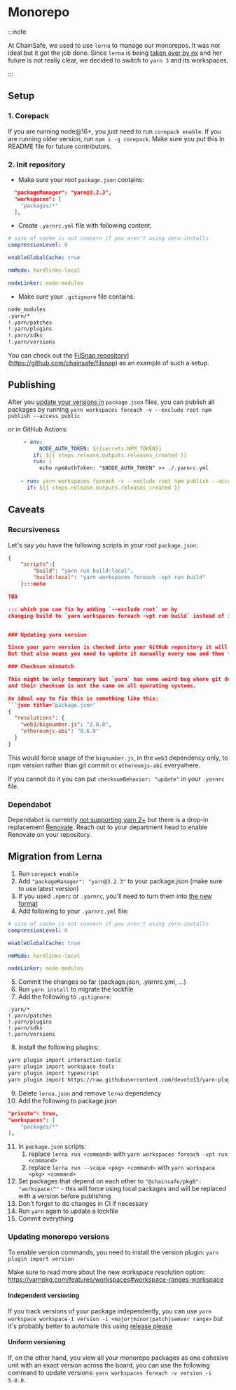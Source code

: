 # Monorepo

:::note

At ChainSafe, we used to use `lerna` to manage our monorepos. 
It was not ideal but it got the job done. Since `lerna` is being [taken over by nx](https://github.com/lerna/lerna/issues/3121) and her future is not really clear, we decided to switch to `yarn 3` and its workspaces.

:::

## Setup

### 1. Corepack

If you are running node@16+, you just need to run `corepack enable`.
If you are running older version, run `npm i -g corepack`.
Make sure you put this in README file for future contributors.

### 2. Init repository

- Make sure your root `package.json` contains:

```json
  "packageManager": "yarn@3.2.3",
  "workspaces": [
    "packages/*"
  ],
```

- Create `.yarnrc.yml` file with following content:

```yaml
# size of cache is not concern if you aren't using zero-installs
compressionLevel: 0

enableGlobalCache: true

nmMode: hardlinks-local

nodeLinker: node-modules
```

- Make sure your `.gitignore` file contains:

```txt
node_modules
.yarn/*
!.yarn/patches
!.yarn/plugins
!.yarn/sdks
!.yarn/versions
```

You can check out the [FilSnap repository](https://github.com/chainsafe/filsnap)](https://github.com/chainsafe/filsnap) as an example of such a setup.

## Publishing

After you [update your versions in](#updating-monorepo-versions) `package.json` files,
you can publish all packages by running `yarn workspaces foreach -v --exclude root npm publish --access public`

or in GitHub Actions:

```yaml
     - env:
          NODE_AUTH_TOKEN: ${{secrets.NPM_TOKEN}}
        if: ${{ steps.release.outputs.releases_created }}
        run: |
          echo npmAuthToken: "$NODE_AUTH_TOKEN" >> ./.yarnrc.yml
          
    - run: yarn workspaces foreach -v --exclude root npm publish --access public
      if: ${{ steps.release.outputs.releases_created }}
```

## Caveats

### Recursiveness

Let's say you have the following scripts in your root `package.json`:

```json title="package.json"
{
    "scripts":{
        "build": "yarn run build:local",
        "build:local": "yarn workspaces foreach -vpt run build"
    }:::note

TBD

::: which you can fix by adding `--exclude root` or by 
changing build to `yarn workspaces foreach -vpt run build` instead of invoking another script.


### Updating yarn version

Since your yarn version is checked into your GitHub repository it will be consistent across all contributors.
But that also means you need to update it manually every now and then to stay up-to-date.

### Checksum mismatch

This might be only temporary but `yarn` has some weird bug where git dependencies are packed (instead of used as it in v1)
and their checksum is not the same on all operating systems.

An ideal way to fix this is something like this:
```json title="package.json"
{
  "resolutions": {
    "web3/bignumber.js": "2.0.8",
    "ethereumjs-abi": "0.6.8"
  }
}
```

This would force usage of the `bignumber.js`, in the `web3` dependency only, to npm version rather than git commit or `ethereumjs-abi` everywhere.

If you cannot do it you can put `checksumBehavior: "update"` in your `.yarnrc` file.

### Dependabot

Dependabot is currently [not supporting yarn 2+](https://github.com/dependabot/dependabot-core/issues/1297) but there is 
a drop-in replacement [Renovate](https://docs.renovatebot.com/). Reach out to your department head to enable Renovate on your repository.

## Migration from Lerna

1. Run `corepack enable`
2. Add `"packageManager": "yarn@3.2.3"` to your package.json (make sure to use latest version)
3. If you used `.npmrc` or `.yarnrc`, you'll need to turn them into [the new format](https://yarnpkg.com/configuration/yarnrc)
4. Add following to your `.yarnrc.yml` file:
```yaml title=".yarnrc.yml"
# size of cache is not concern if you aren't using zero-installs
compressionLevel: 0

enableGlobalCache: true

nmMode: hardlinks-local

nodeLinker: node-modules
```
5. Commit the changes so far (package.json, .yarnrc.yml, ...)
6. Run `yarn install` to migrate the lockfile
7. Add the following to `.gitignore`:
``` title=".gitignore"
.yarn/*
!.yarn/patches
!.yarn/plugins
!.yarn/sdks
!.yarn/versions
```
8. Install the following plugins:
```bash
yarn plugin import interactive-tools
yarn plugin import workspace-tools
yarn plugin import typescript
yarn plugin import https://raw.githubusercontent.com/devoto13/yarn-plugin-engines/main/bundles/%40yarnpkg/plugin-engines.js
```
9. Delete `lerna.json` and remove `lerna` dependency
10. Add the following to package.json
```json title="package.json"
"private": true,
"workspaces": [
    "packages/*"
],
```
11. In `package.json` scripts:
    1.  replace `lerna run <command>` with `yarn workspaces foreach -vpt run <command>`
    2.  replace `lerna run --scope <pkg> <command>` with `yarn workspace <pkg> <command>`
12. Set packages that depend on each other to `"@chainsafe/pkgB": "workspace:^"` - this will force using local packages and will be replaced with a version before publishing
13. Don't forget to do changes in CI if necessary
14. Run `yarn` again to update a lockfile
15. Commit everything

### Updating monorepo versions

To enable version commands, you need to install the version plugin:
`yarn plugin import version`

Make sure to read more about the new workspace resolution option: https://yarnpkg.com/features/workspaces#workspace-ranges-workspace

#### Independent versioning
If you track versions of your package independently, 
you can use `yarn workspace workspace-1 version -i <major|minor|patch|semver range>`
but it's probably better to automate this using [release please](./readme.md#releasing-npm-packages)

#### Uniform versioning

If, on the other hand, you view all your monorepo packages as one cohesive unit with an exact version across the board, you can use the following command to update versions: `yarn workspaces foreach -v version -i 5.0.0`.
